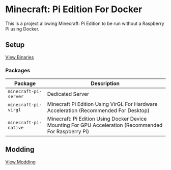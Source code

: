 # Minecraft: Pi Edition For Docker
This is a project allowing Minecraft: Pi Edition to be run without a Raspberry Pi using Docker.

## Setup
[View Binaries](https://jenkins.thebrokenrail.com/job/minecraft-pi-docker/job/master/lastSuccessfulBuild/artifact/out/)

### Packages
| Package | Description |
| --- | --- |
| ``minecraft-pi-server`` | Dedicated Server |
| ``minecraft-pi-virgl`` | Minecraft Pi Edition Using VirGL For Hardware Acceleration (Recommended For Desktop) |
| ``minecraft-pi-native`` | Minecraft: Pi Edition Using Docker Device Mounting For GPU Acceleration (Recommended For Raspberry Pi) |

## Modding
[View Modding](MODDING.md)
